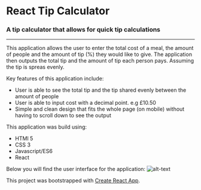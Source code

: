 # React Tip Calculator
### A tip calculator that allows for quick tip calculations
---

This application allows the user to enter the total cost of a meal, the amount of people and the amount of tip (%) they would like to give. The application then outputs the total tip and the amount of tip each person pays. Assuming the tip is spreas evenly.

Key features of this application include:
- User is able to see the total tip and the tip shared evenly between the amount of people
- User is able to input cost with a decimal point. e.g £10.50
- Simple and clean design that fits the whole page (on mobile) without having to scroll down to see the output


This application was build using:
- HTMl 5
- CSS 3
- Javascript/ES6
- React

Below you will find the user interface for the application:
![alt-text](https://timepanic.co.uk/img/tipcalc.jpg)

This project was bootstrapped with [Create React App](https://github.com/facebook/create-react-app).

